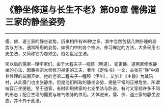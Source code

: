 # 《静坐修道与长生不老》第09章 儒佛道三家的静坐姿势

------

儒、佛、道三家的静坐姿势，历来相传有96种之多，其中当然包括几种卧睡的姿势与方法。通常所用的姿势，如佛门中的各个宗派，修习禅定的方法，大多采用七支坐法，又简称它为跏趺坐，俗名盘足坐法。

宋以后的儒家--理学家们，由于大程夫子--程颢（明道），变更佛、道两家修炼静坐的心法，因袭禅宗大师修习禅定的工夫，著作《定性书》一文，主张在“静”中涵养性理的端倪开始。他的老弟二程夫子--程颐（伊川），又加上《主敬》为其陪衬，从此儒门也主张静坐。但是他们所取的静坐姿势，便是平常的正襟危坐，所谓端容正坐便是。至于道家，有时即用佛家的七支坐法与卧姿，有时又穿插许多不同的形态；配合生理的需要与炼气修脉的作用。大体说来，儒、佛、道三家的静坐姿态，并不外于此法。